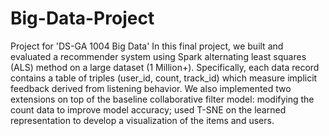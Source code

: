# Big-Data-Project
Project for 'DS-GA 1004 Big Data'
In this final project, we built and evaluated a recommender system using Spark alternating least squares (ALS) method on a large dataset (1 Million+). Specifically, each data record contains a table of triples (user_id, count, track_id) which measure implicit feedback derived from listening behavior. We also implemented two extensions on top of the baseline collaborative filter model: modifying the count data to improve model accuracy; used T-SNE on the learned representation to develop a visualization of the items and users.
